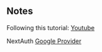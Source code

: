## Notes
Following this tutorial: [Youtube](https://www.youtube.com/watch?v=NlXfg5Pxxh8&t=6265s&ab_channel=VisualStudioCode)

NextAuth [Google Provider](https://next-auth.js.org/providers/google)